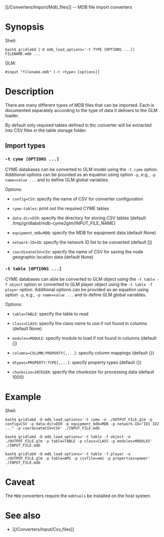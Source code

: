 [[/Converters/Import/Mdb_files]] -- MDB file import converters

# Synopsis

Shell:
~~~
bash$ gridlabd [-D mdb_load_options='-t TYPE [OPTIONS ...]] FILENAME.mdb ...
~~~

GLM:

~~~
#input "filename.mdb" [-t <type> [options]]
~~~

# Description

There are many different types of MDB files that can be imported. Each is documented separately according to the type of data it delivers to the GLM loader.

By default only required tables defined in thc converter will be extracted into CSV files in the table storage folder.

## Import types

### `-t cyme [OPTIONS ...]`

CYME databases can be converted to GLM model using the `-t cyme` option. Additional options can be provided as an equation using option `-p`, e.g., `-p name=value ...` and to define GLM global variables.

Options:

- `config=CSV`: specify the name of CSV for converter configuration

- `cyme-tables`: print out the required CYME tables

- `data-dir=DIR`: specify the directory for storing CSV tables (default /tmp/gridlabd/mdb-cyme2glm/INPUT_FILE_NAME)

- `equipment_mdb=MDB`: specify the MDB for equipment data (default None)

- `network-ID=ID`: specify the network ID list to be converted (default [])

- `coordinateCSV=CSV`: specify the name of CSV for saving the node geographic location data (default None)


### `-t table [OPTIONS ...]`

CYME databases can able be converted to GLM object using the `-t table -f object` option or converted to GLM player object using the `-t table -f player` option. Additional options can be provided as an equation using option `-p`, e.g., `-p name=value ...` and to define GLM global variables.

Options:

- `table=TABLE`: specify the table to read

- `class=CLASS`: specify the class name to use if not found in columns (default None)

- `modules=MODULE`: specify module to load if not found in columns (default [])

- `columns=COLUMN:PROPERTY[,...]`: specify column mappings (default {})

- `dtypes=PROPERTY:TYPE[,...]`: specify property types (default {})

- `chunksize=INTEGER`: specify the chunksize for processing data (default 1000)



# Example

Shell:
~~~
bash$ gridlabd -D mdb_load_options='-t cyme -o ./OUTPUT_FILE.glm -p config=CSV -p data-dir=DIR -p equipment_mdb=MDB -p network-ID="ID1 ID2 ..." -p coordinateCSV=CSV' ./INPUT_FILE.mdb

bash$ gridlabd -D mdb_load_options='-t table -f object -o ./OUTPUT_FILE.glm -p table=TABLE -p class=CLASS -p modules=MODULES' ./INPUT_FILE.mdb

bash$ gridlabd -D mdb_load_options='-t table -f player -o ./OUTPUT_FILE.glm -p table=AMI -p csvfile=ami -p properties=power' ./INPUT_FILE.mdb
~~~

# Caveat

The `MDB` converters require the `mdbtools` be installed on the host system.

# See also

* [[/Converters/Input/Csv_files]]
